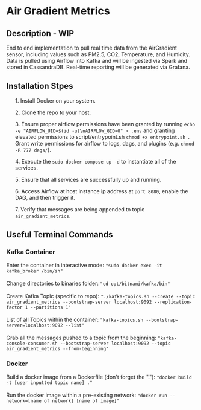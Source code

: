 <h1>Air Gradient Metrics</h1>

<h2>Description - WIP</h2>
End to end implementation to pull real time data from the AirGradient sensor, including values such as PM2.5, CO2, Temperature, and Humidity. Data is pulled using Airflow into Kafka and will be ingested via Spark and stored in CassandraDB. Real-time reporting will be generated via Grafana. 

<h2>Installation Stpes</h2>
<ol>1. Install Docker on your system.</ol>
<ol>2. Clone the repo to your host.</ol>
<ol>3. Ensure proper airflow permissions have been granted by running <code>echo -e "AIRFLOW_UID=$(id -u)\nAIRFLOW_GID=0" > .env</code> and granting elevated permissions to script/entrypoint.sh <code>chmod +x entrypoint.sh </code>. Grant write permissions for airflow to logs, dags, and plugins (e.g. <code>chmod -R 777 dags/</code>).</ol>
<ol>4. Execute the <code>sudo docker compose up -d</code> to instantiate all of the services.</ol> 
<ol>5. Ensure that all services are successfully up and running.</ol> 
<ol>6. Access Airflow at host instance ip address at <code>port 8080</code>, enable the DAG, and then trigger it.</ol> 
<ol>7. Verify that messages are being appended to topic <code>air_gradient_metrics</code>.</ol> 


<h2>Useful Terminal Commands</h2>
<h3>Kafka Container</h3>
Enter the container in interactive mode: <code>"sudo docker exec -it kafka_broker /bin/sh"</code></br></br>
Change directories to binaries folder: <code>"cd opt/bitnami/kafka/bin"</code></br></br>
Create Kafka Topic (specific to repo): <code>"./kafka-topics.sh --create --topic air_gradient_metrics --bootstrap-server localhost:9092 --replication-factor 1 --partitions 1"</code></br></br>
List of all Topics within the container: <code>"kafka-topics.sh --bootstrap-server=localhost:9092 --list"</code></br></br>
Grab all the messages pushed to a topic from the beginning: <code>"kafka-console-consumer.sh --bootstrap-server localhost:9092 --topic air_gradient_metrics --from-beginning"</code>

<h3>Docker</h3>
Build a docker image from a Dockerfile (don't forget the "."): <code>"docker build -t [user inputted topic name] ."</code><br/><br/>
Run the docker image within a pre-existing network: <code>"docker run --network=[name of network] [name of image]"</code>

